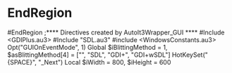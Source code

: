 # EndRegion
#EndRegion ;**** Directives created by AutoIt3Wrapper_GUI **** #Include &lt;GDIPlus.au3> #Include "SDL.au3" #include &lt;WindowsConstants.au3> Opt("GUIOnEventMode", 1) Global $iBlittingMethod = 1, $asBlittingMethod[4] = ["", "SDL", "GDI+", "GDI+wSDL"] HotKeySet("{SPACE}", "_Next") Local $iWidth = 800, $iHeight = 600
